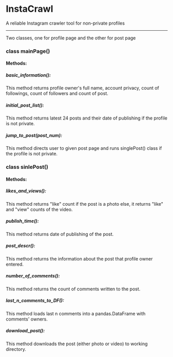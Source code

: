 # InstaCrawl
A reliable Instagram crawler tool for non-private profiles



-----------------------------------



Two classes, one for profile page and the other for post page

### class mainPage()

#### Methods:

##### basic_information(): 
This method returns profile owner's full name, account privacy, count of followings, count of followers and count of post.

##### initial_post_list():
This method returns latest 24 posts and their date of publishing if the profile is not private.

##### jump_to_post(post_num):
This method directs user to given post page and runs singlePost() class if the profile is not private.




### class sinlePost()

#### Methods:

##### likes_and_views():
This method returns "like" count if the post is a photo else, it returns "like" and "view" counts of the video.

##### publish_time():
This method returns date of publishing of the post.

##### post_descr():
This method returns the information about the post that profile owner entered.

##### number_of_comments():
This method returns the count of comments written to the post.

##### last_n_comments_to_DF():
This method loads last n comments into a pandas.DataFrame with comments' owners.

##### download_post():
This method downloads the post (either photo or video) to working directory. 
